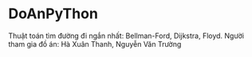 # DoAnPyThon
Thuật toán tìm đường đi ngắn nhất: Bellman-Ford, Dijkstra, Floyd.
Người tham gia đồ án: Hà Xuân Thanh, Nguyễn Văn Trường
